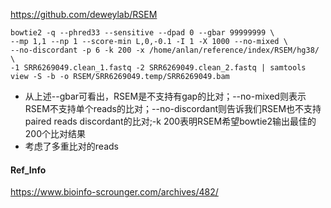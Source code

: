 https://github.com/deweylab/RSEM

```
bowtie2 -q --phred33 --sensitive --dpad 0 --gbar 99999999 \
--mp 1,1 --np 1 --score-min L,0,-0.1 -I 1 -X 1000 --no-mixed \
--no-discordant -p 6 -k 200 -x /home/anlan/reference/index/RSEM/hg38/ \
-1 SRR6269049.clean_1.fastq -2 SRR6269049.clean_2.fastq | samtools view -S -b -o RSEM/SRR6269049.temp/SRR6269049.bam
```
+ 从上述--gbar可看出，RSEM是不支持有gap的比对；--no-mixed则表示RSEM不支持单个reads的比对；--no-discordant则告诉我们RSEM也不支持paired reads discordant的比对;-k 200表明RSEM希望bowtie2输出最佳的200个比对结果
+ 考虑了多重比对的reads

####  Ref_Info

https://www.bioinfo-scrounger.com/archives/482/
